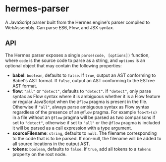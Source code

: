 # hermes-parser
A JavaScript parser built from the Hermes engine's parser compiled to WebAssembly. Can parse ES6, Flow, and JSX syntax.

## API
The Hermes parser exposes a single `parse(code, [options])` function, where `code` is the source code to parse as a string, and `options` is an optional object that may contain the following properties:
- **babel**: `boolean`, defaults to `false`. If `true`, output an AST conforming to Babel's AST format. If `false`, output an AST conforming to the ESTree AST format.
- **flow**: `"all"` or `"detect"`, defaults to `"detect"`. If `"detect"`, only parse syntax as Flow syntax where it is ambiguous whether it is a Flow feature or regular JavaScript when the `@flow` pragma is present in the file. Otherwise if `"all"`, always parse ambiguous syntax as Flow syntax regardless of the presence of an `@flow` pragma. For example `foo<T>(x)` in a file without an `@flow` pragma will be parsed as two comparisons if set to `"detect"`, otherwise if set to `"all"` or the `@flow` pragma is included it will be parsed as a call expression with a type argument.
- **sourceFilename**: `string`, defaults to `null`. The filename corresponding to the code that is to be parsed. If non-null, the filename will be added to all source locations in the output AST.
- **tokens**: `boolean`, defaults to `false`. If `true`, add all tokens to a `tokens` property on the root node.
